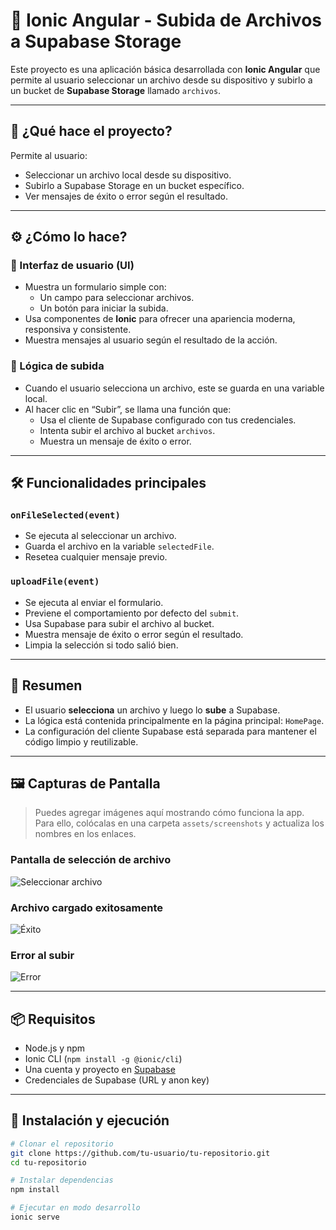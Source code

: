 # 📁 Ionic Angular - Subida de Archivos a Supabase Storage

Este proyecto es una aplicación básica desarrollada con **Ionic Angular** que permite al usuario seleccionar un archivo desde su dispositivo y subirlo a un bucket de **Supabase Storage** llamado `archivos`.

---

## 🚀 ¿Qué hace el proyecto?

Permite al usuario:
- Seleccionar un archivo local desde su dispositivo.
- Subirlo a Supabase Storage en un bucket específico.
- Ver mensajes de éxito o error según el resultado.

---

## ⚙️ ¿Cómo lo hace?

### 🧩 Interfaz de usuario (UI)
- Muestra un formulario simple con:
  - Un campo para seleccionar archivos.
  - Un botón para iniciar la subida.
- Usa componentes de **Ionic** para ofrecer una apariencia moderna, responsiva y consistente.
- Muestra mensajes al usuario según el resultado de la acción.

### 🧠 Lógica de subida
- Cuando el usuario selecciona un archivo, este se guarda en una variable local.
- Al hacer clic en “Subir”, se llama una función que:
  - Usa el cliente de Supabase configurado con tus credenciales.
  - Intenta subir el archivo al bucket `archivos`.
  - Muestra un mensaje de éxito o error.

---

## 🛠️ Funcionalidades principales

### `onFileSelected(event)`
- Se ejecuta al seleccionar un archivo.
- Guarda el archivo en la variable `selectedFile`.
- Resetea cualquier mensaje previo.

### `uploadFile(event)`
- Se ejecuta al enviar el formulario.
- Previene el comportamiento por defecto del `submit`.
- Usa Supabase para subir el archivo al bucket.
- Muestra mensaje de éxito o error según el resultado.
- Limpia la selección si todo salió bien.

---

## 🧵 Resumen

- El usuario **selecciona** un archivo y luego lo **sube** a Supabase.
- La lógica está contenida principalmente en la página principal: `HomePage`.
- La configuración del cliente Supabase está separada para mantener el código limpio y reutilizable.

---

## 🖼️ Capturas de Pantalla

> Puedes agregar imágenes aquí mostrando cómo funciona la app.  
> Para ello, colócalas en una carpeta `assets/screenshots` y actualiza los nombres en los enlaces.

### Pantalla de selección de archivo
![Seleccionar archivo](assets/screenshots/seleccionar-archivo.png)

### Archivo cargado exitosamente
![Éxito](assets/screenshots/exito-subida.png)

### Error al subir
![Error](assets/screenshots/error-subida.png)

---

## 📦 Requisitos

- Node.js y npm
- Ionic CLI (`npm install -g @ionic/cli`)
- Una cuenta y proyecto en [Supabase](https://supabase.com/)
- Credenciales de Supabase (URL y anon key)

---

## 🧪 Instalación y ejecución

```bash
# Clonar el repositorio
git clone https://github.com/tu-usuario/tu-repositorio.git
cd tu-repositorio

# Instalar dependencias
npm install

# Ejecutar en modo desarrollo
ionic serve
